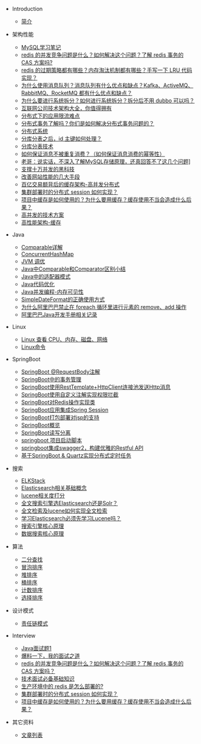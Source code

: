 * Introduction
    * [简介](README.md)

* 架构性能
    - [MySQL学习笔记](/架构性能/MySQL学习笔记.md)
    - [redis 的并发竞争问题是什么？如何解决这个问题？了解 redis 事务的 CAS 方案吗?]()
    - [redis 的过期策略都有哪些？内存淘汰机制都有哪些？手写一下 LRU 代码实现？]()
    - [为什么使用消息队列？消息队列有什么优点和缺点？Kafka、ActiveMQ、RabbitMQ、RocketMQ 都有什么优点和缺点？](/%E6%9E%B6%E6%9E%84%E6%80%A7%E8%83%BD/%E4%B8%BA%E4%BB%80%E4%B9%88%E4%BD%BF%E7%94%A8%E6%B6%88%E6%81%AF%E9%98%9F%E5%88%97%EF%BC%9F%E6%B6%88%E6%81%AF%E9%98%9F%E5%88%97%E6%9C%89%E4%BB%80%E4%B9%88%E4%BC%98%E7%82%B9%E5%92%8C%E7%BC%BA%E7%82%B9%EF%BC%9FKafka%E3%80%81ActiveMQ%E3%80%81RabbitMQ%E3%80%81RocketMQ%20%E9%83%BD%E6%9C%89%E4%BB%80%E4%B9%88%E4%BC%98%E7%82%B9%E5%92%8C%E7%BC%BA%E7%82%B9%EF%BC%9F.md)
    - [为什么要进行系统拆分？如何进行系统拆分？拆分后不用 dubbo 可以吗？]()
    - [互联网公司技术架构大全，你值得拥有](/架构性能/互联网公司技术架构大全，你值得拥有.md)
    - [分布式下的应用限流难点](/架构性能/分布式下的应用限流难点.md)
    - [分布式事务了解吗？你们是如何解决分布式事务问题的？](/架构性能/分布式事务了解吗？你们是如何解决分布式事务问题的？.md)
    - [分布式系统](/架构性能/分布式系统.md)
    - [分库分表之后，id 主键如何处理？]()
    - [分库分表技术](/架构性能/分库分表技术.md)
    - [如何保证消息不被重复消费？（如何保证消息消费的幂等性）](/架构性能/如何保证消息不被重复消费？（如何保证消息消费的幂等性）.md)
    - [老哥：说实话，不深入了解MySQL存储原理，还真回答不了这几个问题\]](/架构性能/学习笔记：[老哥：说实话，不深入了解MySQL存储原理，还真回答不了这几个问题].md)
    - [支撑十万并发的黑科技](/架构性能/支撑十万并发的黑科技.md)
    - [改善网站性能的几大手段](/架构性能/改善网站性能的几大手段.md)
    - [百亿交易额背后的缓存架构-高并发分布式](/架构性能/百亿交易额背后的缓存架构-高并发分布式.md)
    - [集群部署时的分布式 session 如何实现？]()
    - [项目中缓存是如何使用的？为什么要用缓存？缓存使用不当会造成什么后果？](/架构性能/项目中缓存是如何使用的？为什么要用缓存？缓存使用不当会造成什么后果？.md)
    - [高并发的技术方案](/架构性能/高并发的技术方案.md)
    - [高性能架构-缓存](/架构性能/高性能架构-缓存.md)

* Java
    * [Comparable详解](/Java/Comparable详解.md)
    * [ConcurrentHashMap](/Java/ConcurrentHashMap.md)
    * [JVM 调优](/Java/JVM调优.md)
    * [Java中Comparable和Comparator区别小结](/Java/Java中Comparable和Comparator区别小结.md)
    * [Java中的适配器模式](/Java/Java中的适配器模式.md)
    * [Java代码优化](/Java/Java代码优化.md)
    * [Java并发编程-内存可见性](/Java/Java并发编程-内存可见性.md)
    * [SimpleDateFormat的正确使用方式](/Java/SimpleDateFormat的正确使用方式.md)
    * [为什么阿里巴巴禁止在 foreach 循环里进行元素的 remove、add 操作]()
    * [阿里巴巴Java开发手册相关记录](/Java/阿里巴巴Java开发手册相关记录.md)
* Linux
    * [Linux 查看 CPU、内存、磁盘、网络]()
    * [Linux命令](/Linux/Linux命令.md)
* SpringBoot
    - [SpringBoot @RequestBody注解]()
    - [SpringBoot中的事务管理](/SpringBoot/SpringBoot中的事务管理.md)
    - [SpringBoot使用RestTemplate+HttpClient连接池发送Http消息](/SpringBoot/SpringBoot使用RestTemplate%2BHttpClient连接池发送Http消息.md)
    - [SpringBoot使用自定义注解实现权限拦截](/SpringBoot/SpringBoot使用自定义注解实现权限拦截.md)
    - [SpringBoot对Redis操作实现类](/SpringBoot/SpringBoot对Redis操作实现类.md)
    - [SpringBoot应用集成Spring Session]()
    - [SpringBoot打包部署对jsp的支持](/SpringBoot/SpringBoot打包部署对jsp的支持.md)
    - [SpringBoot概览](/SpringBoot/SpringBoot概览.md)
    - [SpringBoot读写分离](/SpringBoot/SpringBoot读写分离.md)
    - [springboot 项目启动脚本]()
    - [springboot集成swagger2，构建优雅的Restful API]()
    - [基于SpringBoot & Quartz实现分布式定时任务]()
    
* 搜索
    - [ELKStack](/搜索/ELKStack.md)
    - [Elasticsearch相关基础概念](/搜索/Elasticsearch相关基础概念.md)
    - [lucene相关度打分](/搜索/lucene相关度打分.md)
    - [全文搜索引擎选Elasticsearch还是Solr？](/搜索/全文搜索引擎选Elasticsearch还是Solr？.md)
    - [全文检索及lucene如何实现全文检索](/搜索/全文检索及lucene如何实现全文检索.md)
    - [学习Elasticsearch必须先学习Lucene吗？](/搜索/学习Elasticsearch必须先学习Lucene吗？.md)
    - [搜索引擎核心原理](/搜索/搜索引擎核心原理.md)
    - [数据搜索核心原理](/搜索/数据搜索核心原理.md)
    
* 算法
    - [二分查找](/算法/二分查找.md)
    - [冒泡排序](/算法/冒泡排序.md)
    - [堆排序](/算法/堆排序.md)
    - [桶排序](/算法/桶排序.md)
    - [计数排序](/算法/计数排序.md)
    - [选择排序](/算法/选择排序.md)
    
* 设计模式
    - [责任链模式](/设计模式/责任链模式.md)
 
* Interview
    * [Java面试题1](/Interview/Java面试题1.md)
    * [爆料一下，我的面试之道](/Interview/[转载]爆料一下，我的面试之道.md)
    * [redis 的并发竞争问题是什么？如何解决这个问题？了解 redis 事务的 CAS 方案吗？]()
    * [技术面试必备基础知识](/Interview/技术面试必备基础知识.md)
    * [生产环境中的 redis 是怎么部署的?]()
    * [集群部署时的分布式 session 如何实现？]()
    * [项目中缓存是如何使用的？为什么要用缓存？缓存使用不当会造成什么后果？](/Interview/项目中缓存是如何使用的？为什么要用缓存？缓存使用不当会造成什么后果？.md)
    
* 其它资料
    - [文章列表](/其它资料)


